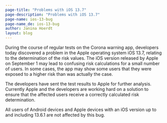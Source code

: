 ```yaml
---
page-title: "Problems with iOS 13.7" 
page-description: "Problems with iOS 13.7" 
page-name: ios-13-bug
page-name_de: ios-13-bug
author: Janina Hoerdt
layout: blog
---
```


During the course of regular tests on the Corona warning app, developers today discovered a problem in the Apple operating system iOS 13.7, relating to the determination of the risk values. The iOS version released by Apple on September 1 may lead to confusing risk calculations for a small number of users. In some cases, the app may show some users that they were exposed to a higher risk than was actually the case. 
<!-- overview -->

The developers have sent the test results to Apple for further analysis. Currently Apple and the developers are working hard on a solution to ensure that the affected users receive a correctly calculated risk determination.

All users of Android devices and Apple devices with an iOS version up to and including 13.6.1 are not affected by this bug.